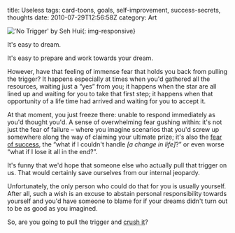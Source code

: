 title: Useless
tags: card-toons, goals, self-improvement, success-secrets, thoughts
date: 2010-07-29T12:56:58Z
category: Art

!['No Trigger' by Seh Hui]({static}/images/2010/07/NoTrigger-small.jpg){: img-responsive}

It's easy to dream.

It's easy to prepare and work towards your dream.

However, have that feeling of immense fear that holds you back from pulling the trigger? It happens especially at times when you'd gathered all the resources, waiting just a “yes” from you; it happens when the star are all lined up and waiting for you to take that first step; it happens when that opportunity of a life time had arrived and waiting for you to accept it.

At that moment, you just freeze there: unable to respond immediately as you'd thought you'd. A sense of overwhelming fear gushing within: it's not just the fear of failure – where you imagine scenarios that you'd screw up somewhere along the way of claiming your ultimate prize; it's also the [fear of success][fear], the “what if I couldn't handle *[a change in life]*?” or even worse “what if I lose it all in the end?”.

It's funny that we'd hope that someone else who actually pull that trigger on us. That would certainly save ourselves from our internal jeopardy.

Unfortunately, the only person who could do that for you is usually yourself. After all, such a wish is an excuse to abstain personal responsibility towards yourself and you'd have someone to blame for if your dreams didn't turn out to be as good as you imagined.

So, are you going to pull the trigger and [crush it][crush]?

[fear]: http://www.stevepavlina.com/blog/2004/12/fear-of-success-what-will-happen-if-you-succeed/
[crush]: http://crushitbook.com/
